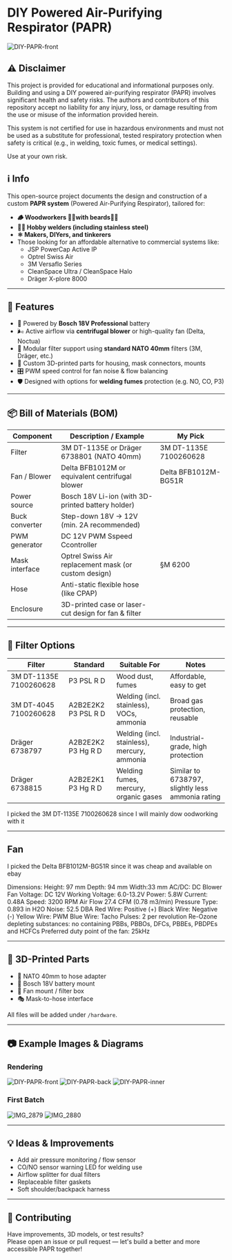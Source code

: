 # DIY Powered Air-Purifying Respirator (PAPR)

![DIY-PAPR-front](https://github.com/user-attachments/assets/dc303964-7eeb-4b75-9b14-eb4aefdb33ad)


## ⚠️ Disclaimer
This project is provided for educational and informational purposes only. Building and using a DIY powered air-purifying respirator (PAPR) involves significant health and safety risks. The authors and contributors of this repository accept no liability for any injury, loss, or damage resulting from the use or misuse of the information provided herein.

This system is not certified for use in hazardous environments and must not be used as a substitute for professional, tested respiratory protection when safety is critical (e.g., in welding, toxic fumes, or medical settings).

Use at your own risk.

## ℹ️ Info

This open-source project documents the design and construction of a custom **PAPR system** (Powered Air-Purifying Respirator), tailored for:
- **🪵 Woodworkers 🧔‍♂️with beards🧔‍♂️**
- **👨‍🏭 Hobby welders (including stainless steel)**
- **⚛️ Makers, DIYers, and tinkerers**
- Those looking for an affordable alternative to commercial systems like:
  - JSP PowerCap Active IP
  - Optrel Swiss Air
  - 3M Versaflo Series
  - CleanSpace Ultra / CleanSpace Halo
  - Dräger X-plore 8000

---

## 🔧 Features

- 🔋 Powered by **Bosch 18V Professional** battery
- 🌬️ Active airflow via **centrifugal blower** or high-quality fan (Delta, Noctua)
- 🧰 Modular filter support using **standard NATO 40mm** filters (3M, Dräger, etc.)
- 🧱 Custom 3D-printed parts for housing, mask connectors, mounts
- 🎛️ PWM speed control for fan noise & flow balancing
- 🛡️ Designed with options for **welding fumes** protection (e.g. NO, CO, P3)

---

## 📦 Bill of Materials (BOM)

| Component                   | Description / Example                                     | My Pick                |
|-----------------------------|-----------------------------------------------------------|------------------------|
| Filter                      | 3M DT-1135E or Dräger 6738801 (NATO 40mm)                 | 3M DT-1135E 7100260628 |
| Fan / Blower                | Delta BFB1012M or equivalent centrifugal blower           | Delta BFB1012M-BG51R   |
| Power source                | Bosch 18V Li-ion (with 3D-printed battery holder)         |
| Buck converter              | Step-down 18V → 12V (min. 2A recommended)                 |
| PWM generator               | DC 12V PWM Sspeed Ccontroller                             |
| Mask interface              | Optrel Swiss Air replacement mask (or custom design)      | §M 6200
| Hose                        | Anti-static flexible hose (like CPAP)                     |
| Enclosure                   | 3D-printed case or laser-cut design for fan & filter      |

---

## 🧪 Filter Options

| Filter                 | Standard            | Suitable For                                | Notes                                            |
|------------------------|---------------------|---------------------------------------------|--------------------------------------------------|
| 3M DT-1135E 7100260628 | P3 PSL R D          | Wood dust, fumes                            | Affordable, easy to get                          |
| 3M DT-4045 7100260628  | A2B2E2K2 P3 PSL R D | Welding (incl. stainless), VOCs, ammonia    | Broad gas protection, reusable                   |
| Dräger 6738797         | A2B2E2K2 P3 Hg R D  | Welding (incl. stainless), mercury, ammonia | Industrial-grade, high protection                |
| Dräger 6738815         | A2B2E2K1 P3 Hg R D  | Welding fumes, mercury, organic gases       | Similar to 6738797, slightly less ammonia rating |

I picked the 3M DT-1135E 7100260628 since I will mainly dow oodworking with it

---

## Fan

I picked the Delta BFB1012M-BG51R since it was cheap and available on ebay

Dimensions: Height: 97 mm Depth: 94 mm Width:33 mm
AC/DC: DC Blower Fan
Voltage: DC 12V
Working Voltage: 6.0-13.2V
Power: 5.8W
Current: 0.48A
Speed: 3200 RPM
Air Flow 27.4 CFM (0.78 m3/min)
Pressure Type:  0.893 in H2O
Noise: 52.5 DBA
Red Wire: Positive (+)
Black Wire: Negative (-)
Yellow Wire: PWM
Blue Wire: Tacho
Pulses: 2 per revolution
Re-Ozone depleting substances: no containing PBBs, PBBOs, DFCs, PBBEs, PBDPEs and HCFCs
Preferred duty point of the fan: 25kHz

---

## 🧱 3D-Printed Parts

- 🔌 NATO 40mm to hose adapter
- 🔋 Bosch 18V battery mount
- 💨 Fan mount / filter box
- 🎭 Mask-to-hose interface

All files will be added under `/hardware`.

---

## 📷 Example Images & Diagrams

### Rendering
![DIY-PAPR-front](https://github.com/user-attachments/assets/67fbfd42-6420-4756-8152-1cf6973d1523)
![DIY-PAPR-back](https://github.com/user-attachments/assets/13794a9f-cb1c-475d-930d-0807509d0a8a)
![DIY-PAPR-inner](https://github.com/user-attachments/assets/8ffd31e3-29af-4cac-a495-7f377fefe52b)

### First Batch
![IMG_2879](https://github.com/user-attachments/assets/c7fa515d-95e2-4daa-aaa4-a5fad8baf159)
![IMG_2880](https://github.com/user-attachments/assets/1898ba4b-d4be-406c-a9c4-4c757aa926e7)


---

## 💡 Ideas & Improvements

- Add air pressure monitoring / flow sensor
- CO/NO sensor warning LED for welding use
- Airflow splitter for dual filters
- Replaceable filter gaskets
- Soft shoulder/backpack harness

---
## 🙌 Contributing

Have improvements, 3D models, or test results?  
Please open an issue or pull request — let's build a better and more accessible PAPR together!

